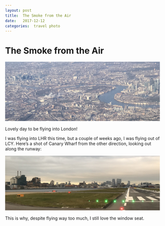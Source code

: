 ```yaml
---
layout: post
title:  The Smoke from the Air 
date:   2017-12-12 
categories:  travel photo 
---
```


# The Smoke from the Air


![|2532x0](/images/IMG_1836.jpg)

Lovely day to be flying into London!

I was flying into LHR this time, but a couple of weeks ago, I was flying out of LCY. Here’s a shot of Canary Wharf from the other direction, looking out along the runway:

![|2119x0](/images/IMG_1778.1.jpg)

This is why, despite flying way too much, I still love the window seat.

